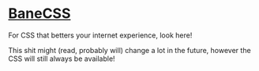 # [BaneCSS](https://jordy3d.github.io)

For CSS that betters your internet experience, look here!

This shit might (read, probably will) change a lot in the future, however the CSS will still always be available!
